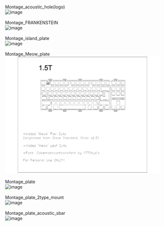 <br/>Montage_acoustic_hole(logo)<br/>![image](./Montage_acoustic_hole(logo).png)<br/>
<br/>Montage_FRANKENSTEIN<br/>![image](./Montage_FRANKENSTEIN.png)<br/>
<br/>Montage_island_plate<br/>![image](./Montage_island_plate.png)<br/>
<br/>Montage_Meow_plate<br/>![image](./Montage_Meow_plate.png)<br/>
<br/>Montage_plate<br/>![image](./Montage_plate.png)<br/>
<br/>Montage_plate_2type_mount<br/>![image](./Montage_plate_2type_mount.png)<br/>
<br/>Montage_plate_acoustic_sbar<br/>![image](./Montage_plate_acoustic_sbar.png)<br/>
